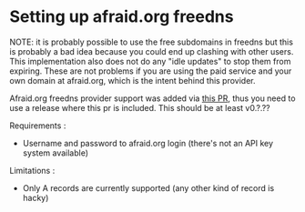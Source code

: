 # Setting up afraid.org freedns

NOTE: it is probably possible to use the free subdomains in freedns but this is probably a bad idea because you could end up clashing with other users.  This implementation also does not do any "idle updates" to stop them from expiring.  These are not problems if you are using the paid service and your own domain at afraid.org, which is the intent behind this provider.

Afraid.org freedns provider support was added via [this PR](https://github.com/kubernetes-sigs/external-dns/pull/1384), thus you need to use a release where this pr is included. This should be at least v0.?.??

Requirements :
- Username and password to afraid.org login (there's not an API key system available)

Limitations :
- Only A records are currently supported (any other kind of record is hacky)

